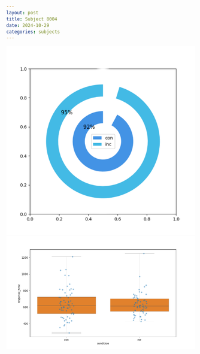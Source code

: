 ```yaml
---
layout: post
title: Subject 8004
date: 2024-10-29
categories: subjects
---
```


![](data/8004/run-6/8004_accuracy_by_condition.png)
![](data/8004/run-6/8004_rt.png)
